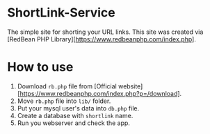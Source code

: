 # ShortLink-Service
The simple site for shorting your URL links. This site was created via [RedBean PHP Library][https://www.redbeanphp.com/index.php].
# How to use
1. Download ``rb.php`` file from [Official website][https://www.redbeanphp.com/index.php?p=/download].
2. Move ``rb.php`` file into ``lib/`` folder.
3. Put your mysql user's data into ``db.php`` file.
4. Create a database with ``shortlink`` name.
5. Run you webserver and check the app.
